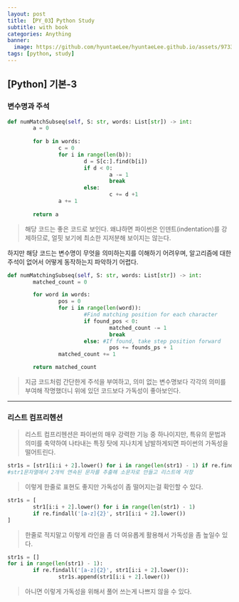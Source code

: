 ```yaml
---
layout: post
title: 【PY_03】Python Study
subtitle: with book
categories: Anything
banner:
  image: https://github.com/hyuntaeLee/hyuntaeLee.github.io/assets/97331148/8a91cce1-f6ff-4080-a59b-625b14f1737f
tags: [python, study]
---
```


## [Python] 기본-3

### 변수명과 주석

```python
def numMatchSubseq(self, S: str, words: List[str]) -> int:
		a = 0
	
		for b in words:
				c = 0
				for i in range(len(b)):
						d = S[c:].find(b[i])
						if d < 0:
								a -= 1
								break
						else:
								c += d +1
				a += 1
		
		return a
```

> 해당 코드는 좋은 코드로 보인다. 왜냐하면 파이썬은 인덴트(indentation)를 강제하므로, 얼핏 보기에 최소한 지저분해 보이지는 않는다.

하지만 해당 코드는 변수명이 무엇을 의미하는지를 이해하기 어려우며, 알고리즘에 대한 주석이 없어서 어떻게 동작하는지 파악하기 어렵다.
> 

```python
def numMatchingSubseq(self, S: str, words: List[str]) -> int:
		matched_count = 0

		for word in words:
				pos = 0
				for i in range(len(word)):
						#Find matching position for each character
						if found_pos < 0:
								matched_count -= 1
								break
						else: #If found, take step position forward
								pos += founds_ps + 1
				matched_count += 1

		return matched_count
```

> 지금 코드처럼 간단한게 주석을 부여하고, 의미 없는 변수명보다 각각의 의미를 부여해 작명했더니 위에 있던 코드보다 가독성이 좋아보인다.
> 

---

### 리스트 컴프리헨션

> 리스트 컴프리헨션은 파이썬의 매우 강력한 기능 중 하나이지만, 특유의 문법과 의미를 축약하여 나타내는 특징 탓에 지나치게 남발하게되면 파이썬의 가독성을 떨어트린다.
> 

```python
str1s = [str1[i:i + 2].lower() for i in range(len(str1) - 1) if re.findall('[a-z]{2}', str1[i:i + 2].lower())]
#str1문자열에서 2개씩 연속된 문자를 추출해 소문자로 만들고 리스트에 저장
```

> 이렇게 한줄로 표현도 좋지만 가독성이 좀 떨어지는걸 확인할 수 있다.
> 

```python
str1s = [
		str1[i:i + 2].lower() for i in range(len(str1) - 1) 
		if re.findall('[a-z]{2}', str1[i:i + 2].lower())
]
```

> 한줄로 적지말고 이렇게 라인을 좀 더 여유롭게 활용해서 가독성을 좀 높일수 있다.
> 

```python
str1s = []
for i in range(len(str1) - 1):
		if re.findall('[a-z]{2}', str1[i:i + 2].lower()):
				str1s.append(str1[i:i + 2].lower())
```

> 아니면 이렇게 가독성을 위해서 풀어 쓰는게 나쁘지 않을 수 있다.
>